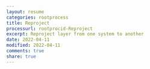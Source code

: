 ```yaml
---
layout: resume
categories: rootprocess
title: Reproject
processurl: rootprocid-Reproject
excerpt: Reproject layer from one system to another
date: 2022-04-11
modified: 2022-04-11
comments: true
share: true
---
```


